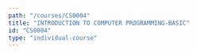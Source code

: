 ```yaml
---
path: "/courses/CS0004"
title: "INTRODUCTION TO COMPUTER PROGRAMMING-BASIC"
id: "CS0004"
type: "individual-course"
---
```


